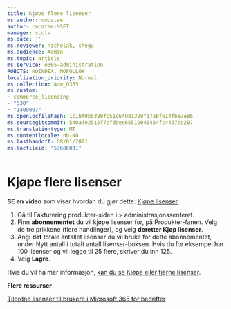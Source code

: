 ```yaml
---
title: Kjøpe flere lisenser
ms.author: cmcatee
author: cmcatee-MSFT
manager: scotv
ms.date: ''
ms.reviewer: nicholak, shegu
ms.audience: Admin
ms.topic: article
ms.service: o365-administration
ROBOTS: NOINDEX, NOFOLLOW
localization_priority: Normal
ms.collection: Adm_O365
ms.custom:
- commerce_licensing
- "530"
- "1400007"
ms.openlocfilehash: 1c1bf0b5380fc51c64981309f17abf614fbe7e86
ms.sourcegitcommit: 540a4e2515f7cfddee65519046454fc4437cd287
ms.translationtype: MT
ms.contentlocale: nb-NO
ms.lasthandoff: 08/01/2021
ms.locfileid: "53686031"
---
```

# <a name="buy-additional-licenses"></a>Kjøpe flere lisenser

**SE en video** som viser hvordan du gjør dette: [Kjøpe lisenser](https://go.microsoft.com/fwlink/p/?linkid=2154857)

1. Gå til Fakturering produkter-siden i   >  [](https://go.microsoft.com/fwlink/p/?linkid=842054) administrasjonssenteret.
2. Finn **abonnementet** du vil kjøpe lisenser for, på Produkter-fanen. Velg de tre prikkene (flere handlinger), og velg **deretter Kjøp lisenser**.
3. Angi **det** totale  antallet lisenser du vil bruke for dette abonnementet, under Nytt antall i totalt antall lisenser-boksen. Hvis du for eksempel har 100 lisenser og vil legge til 25 flere, skriver du inn 125.
4. Velg **Lagre**.

Hvis du vil ha mer informasjon, [kan du se Kjøpe eller fjerne lisenser](/microsoft-365/commerce/licenses/buy-licenses).

**Flere ressurser**

[Tilordne lisenser til brukere i Microsoft 365 for bedrifter](/microsoft-365/admin/manage/assign-licenses-to-users)